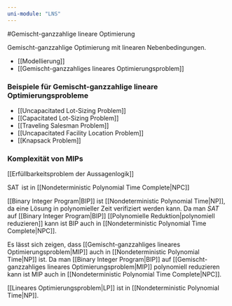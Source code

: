 ```yaml
---
uni-module: "LNS"
---
```


#Gemischt-ganzzahlige lineare Optimierung

Gemischt-ganzzahlige Optimierung mit linearen Nebenbedingungen.

- [[Modellierung]]
- [[Gemischt-ganzzahliges lineares Optimierungsproblem]]

### Beispiele für Gemischt-ganzzahlige lineare Optimierungsprobleme

- [[Uncapacitated Lot-Sizing Problem]]
- [[Capacitated Lot-Sizing Problem]]
- [[Traveling Salesman Problem]]
- [[Uncapacitated Facility Location Problem]]
- [[Knapsack Problem]]

### Komplexität von MIPs

[[Erfüllbarkeitsproblem der Aussagenlogik]]

$\operatorname{SAT}$ ist in [[Nondeterministic Polynomial Time Complete|NPC]]

[[Binary Integer Program|BIP]] ist [[Nondeterministic Polynomial Time|NP]], da eine Lösung in polynomieller Zeit verifiziert werden kann. Da man $SAT$ auf [[Binary Integer Program|BIP]] [[Polynomielle Reduktion|polynomiell reduzieren]] kann ist BIP auch in [[Nondeterministic Polynomial Time Complete|NPC]].

Es lässt sich zeigen, dass [[Gemischt-ganzzahliges lineares Optimierungsproblem|MIP]] auch in [[Nondeterministic Polynomial Time|NP]] ist. Da man [[Binary Integer Program|BIP]] auf [[Gemischt-ganzzahliges lineares Optimierungsproblem|MIP]] polynomiell reduzieren kann ist MIP auch in [[Nondeterministic Polynomial Time Complete|NPC]].

[[Lineares Optimierungsproblem|LP]] ist in [[Nondeterministic Polynomial Time|NP]].
